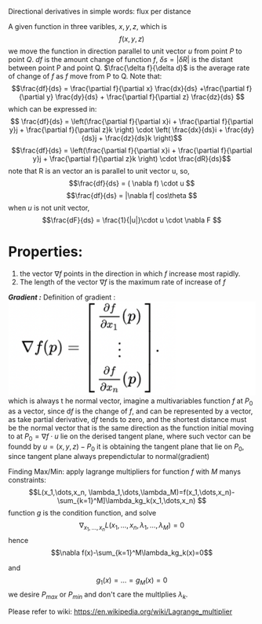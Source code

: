 Directional derivatives in simple words: flux per distance  

A given function in three varibles, $x,y,z$, which is
$$f(x, y, z)$$
we move the function in direction parallel to unit vector $u$ from point $P$ to 
point $Q$.
$df$ is the amount change of function $f$, $\delta s = |\delta R|$ is the distant 
between point P and point Q.
$\frac{\delta f}{\delta d}$ is the average rate of change of $f$ as $f$ move from 
P to Q.
Note that:
$$\frac{df}{ds} = \frac{\partial f}{\partial x} \frac{dx}{ds} +\frac{\partial 
    f}{\partial y} \frac{dy}{ds} + \frac{\partial f}{\partial z} \frac{dz}{ds} $$
which can be expressed in:
$$ \frac{df}{ds} = \left(\frac{\partial f}{\partial x}i + \frac{\partial
        f}{\partial y}j + \frac{\partial f}{\partial z}k \right) \cdot
\left( \frac{dx}{ds}i + \frac{dy}{ds}j + \frac{dz}{ds}k \right)$$
$$\frac{df}{ds} = \left(\frac{\partial f}{\partial x}i + \frac{\partial
        f}{\partial y}j + \frac{\partial f}{\partial z}k \right) \cdot
\frac{dR}{ds}$$
note that R is an vector an is parallel to unit vector u, so,
$$\frac{df}{ds} = ( \nabla f) \cdot u $$
$$\frac{df}{ds} =  |\nabla f| cos\theta $$
when $u$ is not unit vector,
$$\frac{dF}{ds} = \frac{1}{|u|}\cdot u \cdot \nabla F $$


# Properties: 
1. the vector $\nabla f$ points in the direction in which $f$ increase most
rapidly.
2. The length of the vector $\nabla f$ is the maximum rate of increase of $f$


***Gradient :***
Definition of gradient :
![](../../attach/p-8.png)
which is always t he normal vector, imagine a multivariables function $f$ at $P_0$ as a vector, since d$f$ is the change of $f$, and can be represented by a vector, as take partial derivative, d$f$ tends to zero, and the shortest distance must be the normal vector that is the same direction as the function initial moving to at $P_0 =\nabla{f}\cdot u$  lie on the derised tangent plane, where such vector can be foundd by $u =(x,y,z)-P_0$ 
it is obtaining the tangent plane that lie on $P_0$, since tangent plane always prependictular to normal(gradient)

Finding Max/Min:
apply lagrange multipliers for function $f$ with $M$ manys constraints:
$$L(x_1,\dots,x_n, \lambda_1,\dots,\lambda_M)=f(x_1,\dots,x_n)-\sum_{k=1}^M]\lambda_kg_k(x_1,\dots,x_n) $$
function $g$ is the condition function, and solve
$$\nabla_{x_1,\dots,x_n}L(x_1,\dots,x_n, \lambda_1,\dots,\lambda_M)= 0$$
hence 
$$\nabla f(x)-\sum_{k=1}^M\lambda_kg_k(x)=0$$

and $$g_1(x)=\dots=g_M(x)=0$$
we desire $P_{max}$ or $P_{min}$ and don't care the multlplies $\lambda_k$.

Please refer to wiki:
https://en.wikipedia.org/wiki/Lagrange_multiplier
